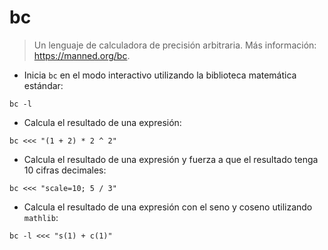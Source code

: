 # bc

> Un lenguaje de calculadora de precisión arbitraria.
> Más información: <https://manned.org/bc>.

- Inicia `bc` en el modo interactivo utilizando la biblioteca matemática estándar:

`bc -l`

- Calcula el resultado de una expresión:

`bc <<< "(1 + 2) * 2 ^ 2"`

- Calcula el resultado de una expresión y fuerza a que el resultado tenga 10 cifras decimales:

`bc <<< "scale=10; 5 / 3"`

- Calcula el resultado de una expresión con el seno y coseno utilizando `mathlib`:

`bc -l <<< "s(1) + c(1)"`
